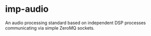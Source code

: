 imp-audio
=========

An audio processing standard based on independent DSP processes communicating via simple ZeroMQ sockets.

